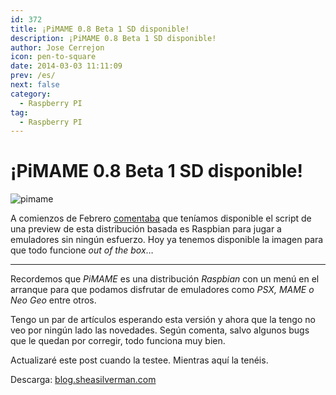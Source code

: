 ```yaml
---
id: 372
title: ¡PiMAME 0.8 Beta 1 SD disponible!
description: ¡PiMAME 0.8 Beta 1 SD disponible!
author: Jose Cerrejon
icon: pen-to-square
date: 2014-03-03 11:11:09
prev: /es/
next: false
category:
  - Raspberry PI
tag:
  - Raspberry PI
---
```


# ¡PiMAME 0.8 Beta 1 SD disponible!

![pimame](/images/mame.jpg)

A comienzos de Febrero [comentaba](/post.php?id=360) que teníamos disponible el script de una preview de esta distribución basada es Raspbian para jugar a emuladores sin ningún esfuerzo. Hoy ya tenemos disponible la imagen para que todo funcione *out of the box*…

- - -
Recordemos que *PiMAME* es una distribución *Raspbian* con un menú en el arranque para que podamos disfrutar de emuladores como *PSX, MAME o Neo Geo* entre otros.

Tengo un par de artículos esperando esta versión y ahora que la tengo no veo por ningún lado las novedades. Según comenta, salvo algunos bugs que le quedan por corregir, todo funciona muy bien.

Actualizaré este post cuando la testee. Mientras aquí la tenéis.

Descarga: [blog.sheasilverman.com](http://pimame.org/releases/latest.php)